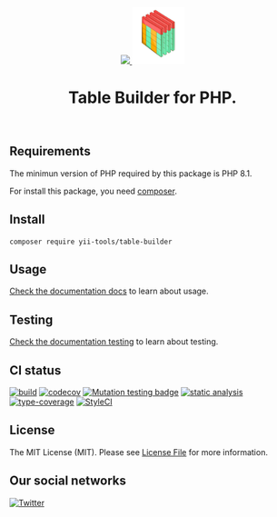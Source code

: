 <p align="center">
    <a href="https://github.com/yii-tools/table-builder" target="_blank">
        <img src="https://avatars.githubusercontent.com/u/121752654?s=200&v=4" height="100px">
        <img src="https://github.com/yii-tools/table-builder/blob/main/docs/images/table-builder.png?raw=true" height="100px">
    </a>
    <h1 align="center">Table Builder for PHP.</h1>
    <br>
</p>

## Requirements

The minimun version of PHP required by this package is PHP 8.1.

For install this package, you need [composer](https://getcomposer.org/).

## Install

```shell
composer require yii-tools/table-builder
```

## Usage

[Check the documentation docs](/docs/widget.md) to learn about usage.

## Testing

[Check the documentation testing](/docs/testing.md) to learn about testing.

## CI status

[![build](https://github.com/yii-tools/table-builder/actions/workflows/build.yml/badge.svg)](https://github.com/yii-tools/table-builder/actions/workflows/build.yml)
[![codecov](https://codecov.io/gh/yii-tools/table-builder/branch/main/graph/badge.svg?token=MF0XUGVLYC)](https://codecov.io/gh/yii-tools/table-builder)
[![Mutation testing badge](https://img.shields.io/endpoint?style=flat&url=https%3A%2F%2Fbadge-api.stryker-mutator.io%2Fgithub.com%2Fyii-tools%2Ftable-builder%2Fmain)](https://dashboard.stryker-mutator.io/reports/github.com/yii-tools/table-builder/main)
[![static analysis](https://github.com/yii-tools/table-builder/actions/workflows/static.yml/badge.svg)](https://github.com/yii-tools/table-builder/actions/workflows/static.yml)
[![type-coverage](https://shepherd.dev/github/yii-tools/table-builder/coverage.svg)](https://shepherd.dev/github/yii-tools/table-builder)
[![StyleCI](https://github.styleci.io/repos/625927769/shield?branch=main)](https://github.styleci.io/repos/625927769?branch=main)

## License

The MIT License (MIT). Please see [License File](LICENSE.md) for more information.

## Our social networks

[![Twitter](https://img.shields.io/badge/twitter-follow-1DA1F2?logo=twitter&logoColor=1DA1F2&labelColor=555555?style=flat)](https://twitter.com/Terabytesoftw)
